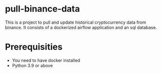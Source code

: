 # pull-binance-data
This is a project to pull and update historical cryptocurrency data from binance. 
It consists of a dockerized airflow application and an sql database.

# Prerequisities
* You need to have docker installed
* Python 3.9 or above

